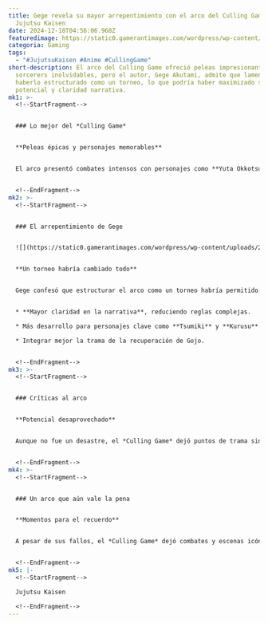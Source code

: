 ```yaml
---
title: Gege revela su mayor arrepentimiento con el arco del Culling Game de
  Jujutsu Kaisen
date: 2024-12-18T04:56:06.968Z
featuredimage: https://static0.gamerantimages.com/wordpress/wp-content/uploads/2024/12/jujutsu-kaisen-jjk-gege-reveals-his-biggest-regret-with-culling-game-arc-1.JPG?q=70&fit=crop&w=1140&h=&dpr=1
categoria: Gaming
tags:
  - "#JujutsuKaisen #Anime #CullingGame"
short-description: El arco del Culling Game ofreció peleas impresionantes y
  sorcerers inolvidables, pero el autor, Gege Akutami, admite que lamenta no
  haberlo estructurado como un torneo, lo que podría haber maximizado su
  potencial y claridad narrativa.
mk1: >-
  <!--StartFragment-->


  ### Lo mejor del *Culling Game*


  **Peleas épicas y personajes memorables**


  El arco presentó combates intensos con personajes como **Yuta Okkotsu**, **Hakari**, y poderosos sorcerers antiguos. Las habilidades y técnicas malditas introducidas elevaron la historia, dejando momentos inolvidables.


  <!--EndFragment-->
mk2: >-
  <!--StartFragment-->


  ### El arrepentimiento de Gege


  ![](https://static0.gamerantimages.com/wordpress/wp-content/uploads/2024/01/maximum-uzumaki-kenjaku-jujutsu-kaisen-jjk.png?q=70&fit=crop&w=825&dpr=1)


  **Un torneo habría cambiado todo**


  Gege confesó que estructurar el arco como un torneo habría permitido:


  * **Mayor claridad en la narrativa**, reduciendo reglas complejas.

  * Más desarrollo para personajes clave como **Tsumiki** y **Kurusu**.

  * Integrar mejor la trama de la recuperación de Gojo.


  <!--EndFragment-->
mk3: >-
  <!--StartFragment-->


  ### Críticas al arco


  **Potencial desaprovechado**


  Aunque no fue un desastre, el *Culling Game* dejó puntos de trama sin resolver y personajes descuidados, generando frustración entre los fans. La falta de enfoque en figuras centrales afectó la experiencia general, y las altas expectativas tras el arco de Shibuya no se cumplieron del todo.


  <!--EndFragment-->
mk4: >-
  <!--StartFragment-->


  ### Un arco que aún vale la pena


  **Momentos para el recuerdo**


  A pesar de sus fallos, el *Culling Game* dejó combates y escenas icónicas que los fans siempre recordarán. Con su próxima adaptación al anime, este arco promete brillar aún más gracias al talento del equipo de producción.


  <!--EndFragment-->
mk5: |-
  <!--StartFragment-->

  Jujutsu Kaisen

  <!--EndFragment-->
---
```

